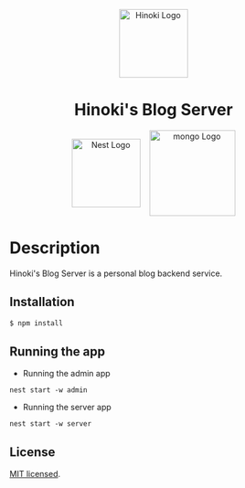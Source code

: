 <p align="center">
  <a href="http://nestjs.com/" target="blank"><img src="https://hinoki-su-github-io.vercel.app/static/Hinoki_logo.png" width="120" alt="Hinoki Logo" /></a>
</p>
<h1 align="center">
 Hinoki's Blog Server
</h1>

<p align="center">
  <a href="http://nestjs.com/" target="blank"><img src="https://nestjs.com/img/logo_text.svg" width="120" alt="Nest Logo" valign="middle"/></a> &nbsp;&nbsp;
  <a href="http://nestjs.com/" target="blank"><img src="https://webimages.mongodb.com/_com_assets/cms/kuyjf3vea2hg34taa-horizontal_default_slate_blue.svg?auto=format%252Ccompress"  width="150" alt="mongo Logo" valign="middle" /></a>
</p>

# Description

Hinoki's Blog Server is a personal blog backend service.

## Installation

```bash
$ npm install
```

## Running the app

- Running the admin app

```
nest start -w admin
```

- Running the server app

```
nest start -w server
```

## License

[MIT licensed](LICENSE).
